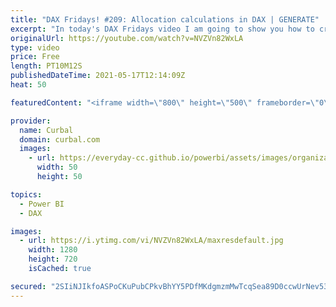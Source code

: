 ```yaml
---
title: "DAX Fridays! #209: Allocation calculations in DAX | GENERATE"
excerpt: "In today's DAX Fridays video I am going to show you how to create allocation tables using DAX.  I showed you in a previous video how to do it in Power Query, so if you prefer it that way, check this video instead: https://www.youtube.com/watch?v=ChXz-7o6-R8  Here you can download all the pbix files:"
originalUrl: https://youtube.com/watch?v=NVZVn82WxLA
type: video
price: Free
length: PT10M12S
publishedDateTime: 2021-05-17T12:14:09Z
heat: 50

featuredContent: "<iframe width=\"800\" height=\"500\" frameborder=\"0\" src=\"https://www.youtube.com/embed/NVZVn82WxLA\" allow=\"accelerometer; autoplay; encrypted-media; gyroscope; picture-in-picture\" allowfullscreen></iframe>"

provider:
  name: Curbal
  domain: curbal.com
  images:
    - url: https://everyday-cc.github.io/powerbi/assets/images/organizations/curbal.com-50x50.jpg
      width: 50
      height: 50

topics:
  - Power BI
  - DAX

images:
  - url: https://i.ytimg.com/vi/NVZVn82WxLA/maxresdefault.jpg
    width: 1280
    height: 720
    isCached: true

secured: "2SIiNJIkfoASPoCKuPubCPkvBhYY5PDfMKdgmzmMwTcqSea89D0ccwUrNev53+2B+7Ephh71l6edSXIgz3TjZzb5f/OdQoSyHxeRzbDCiir3GIDvX9k9c2W7bsPBV54Gi57+YaMECVmgeif909kXYUlMu316eIhlB5J2KmnjuYM3Sm+Lk+iSJCGXSq/DZSyI3BN5K+u1jYTdgrwp5JRktVj1RzrgukYQYc/jdQm9nOfesZjcgHH/KTbYSetuijfR2XoWXFJ74Aw+NfgrnWqAVw0RPWq46Yp9I2m+e8kR1DHwPe6vstUtqG2W5PZqSyKIWH8DjW9/tdHxJzCUX9L1U1y7evtmbhXA8KyJxIheTCEUkkx5TQmCa4c9ppkqmtRySw+2AOXveRGCIKKxC6Vkfifq5gBJfP+FqUUFvkOuui0=;JQ5f/Az4Fir7tUYBvdVWtw=="
---
```


